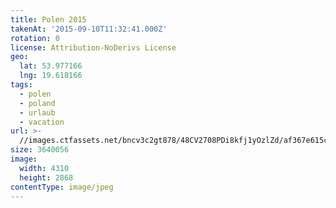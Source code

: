 ```yaml
---
title: Polen 2015
takenAt: '2015-09-10T11:32:41.000Z'
rotation: 0
license: Attribution-NoDerivs License
geo:
  lat: 53.977166
  lng: 19.618166
tags:
  - polen
  - poland
  - urlaub
  - vacation
url: >-
  //images.ctfassets.net/bncv3c2gt878/48CV2708PDi8kfj1yOzlZd/af367e615c4efa47341181d3245335a7/polen-2015_25957603195_o
size: 3640056
image:
  width: 4310
  height: 2868
contentType: image/jpeg
---
```


